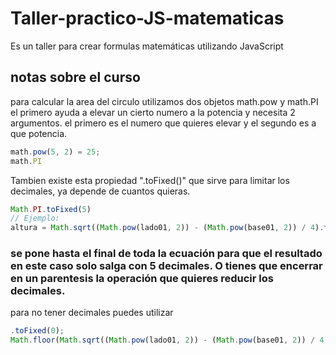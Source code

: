# Taller-practico-JS-matematicas
Es un taller para crear formulas matemáticas utilizando JavaScript

## notas sobre el curso
para calcular la area del circulo utilizamos dos objetos math.pow y math.PI
el primero ayuda a elevar un cierto numero a la potencia y necesita 2 argumentos. el primero es el numero que quieres elevar y el segundo es a que potencia.
```js
math.pow(5, 2) = 25;
math.PI
```
Tambien existe esta propiedad ".toFixed()" que sirve para limitar los decimales, ya depende de cuantos quieras.
```js
Math.PI.toFixed(5)
// Ejemplo:
altura = Math.sqrt((Math.pow(lado01, 2)) - (Math.pow(base01, 2)) / 4).toFixed(5);
```
### se pone hasta el final de toda la ecuación para que el resultado en este caso solo salga con 5 decimales. O tienes que encerrar en un parentesis la operación que quieres reducir los decimales.
para no tener decimales puedes utilizar
```js
.toFixed(0);
Math.floor(Math.sqrt((Math.pow(lado01, 2)) - (Math.pow(base01, 2)) / 4));
```